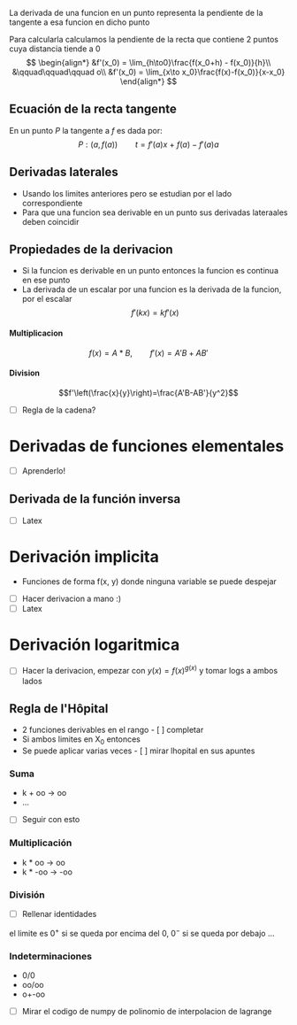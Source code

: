 

La derivada de una funcion en un punto representa la pendiente de la tangente a esa funcion en dicho punto

Para calcularla calculamos la pendiente de la recta que contiene 2 puntos cuya distancia tiende a 0
$$
\begin{align*}
&f'(x_0) = \lim_{h\to0}\frac{f(x_0+h) - f(x_0)}{h}\\
&\qquad\qquad\qquad o\\
&f'(x_0) = \lim_{x\to x_0}\frac{f(x)-f(x_0)}{x-x_0}
\end{align*}
$$
## Ecuación de la recta tangente
En un punto $P$ la tangente a $f$ es dada por:
$$ P:(a,f(a))\qquad t=f'(a)x\ +\ f(a)-f'(a)a$$

## Derivadas laterales
- Usando los limites anteriores pero se estudian por el lado correspondiente
- Para que una funcion sea derivable en un punto sus derivadas lateraales deben coincidir

## Propiedades de la derivacion
- Si la funcion es derivable en un punto entonces la funcion es continua en ese punto
- La derivada de un escalar por una funcion es la derivada de la funcion, por el escalar$$f'(kx)=kf'(x)$$
#### Multiplicacion
$$f(x) = A*B,\qquad f'(x)=A'B+AB'$$
#### Division
$$f'\left(\frac{x}{y}\right)=\frac{A'B-AB'}{y^2}$$

- [ ] Regla de la cadena?
# Derivadas de funciones elementales 
- [ ] Aprenderlo!

## Derivada de la función inversa
- [ ] Latex

# Derivación implicita
- Funciones de forma f(x, y) donde ninguna variable se puede despejar
- [ ] Hacer derivacion a mano :)
- [ ] Latex
# Derivación logaritmica
- [ ] Hacer la derivacion, empezar con $y(x)=f(x)^{g(x)}$ y tomar logs a ambos lados


## Regla de l'Hôpital
- 2 funciones derivables en el rango - [ ] completar
- Si ambos limites en X$_0$ entonces
- Se puede aplicar varias veces - [ ] mirar lhopital en sus apuntes


### Suma
- k + oo -> oo
- ...
- [ ] Seguir con esto
### Multiplicación
- k * oo -> oo
- k * -oo -> -oo
### División
- [ ] Rellenar identidades

el limite es 0$^+$ si se queda por encima del 0, 0$^-$ si se queda por debajo ...

### Indeterminaciones
- 0/0
- oo/oo
- o+-oo


- [ ] Mirar el codigo de numpy de polinomio de interpolacion de lagrange